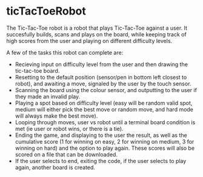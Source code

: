 # ticTacToeRobot

The Tic-Tac-Toe robot is a robot that plays Tic-Tac-Toe against a user. It succesfully builds, scans and plays on the board, while keeping track of high scores from the user and playing on different difficulty levels.

A few of the tasks this robot can complete are:

- Recieving input on difficulty level from the user and then drawing the tic-tac-toe board.
- Resetting to the default position (sensor/pen in bottom left closest to robot), and awaiting a move, signaled by the user by the touch sensor.
- Scanning the board using the colour sensor, and outputting to the user if they made an invalid play.
- Playing a spot based on difficulty level (easy will be random valid spot, medium will either pick the best move or random move, and hard mode will always make   the best move).
- Looping through moves, user vs robot until a terminal board condition is met (ie user or robot wins, or there is a tie).
- Ending the game, and displaying to the user the result, as well as the cumulative score (1 for winning on easy, 2 for winning on medium, 3 for winning on hard) and the option to play again. These scores will also be scored on a file that can be downloaded.
- If the user selects to end, exiting the code, if the user selects to play again, another board is created.

